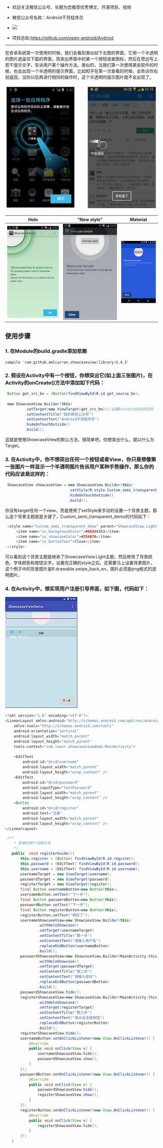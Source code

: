 * 欢迎关注微信公众号、长期为您推荐优秀博文、开源项目、视频

* 微信公众号名称：Android干货程序员

* ![](http://upload-images.jianshu.io/upload_images/4037105-8f737b5104dd0b5d.png?imageMogr2/auto-orient/strip%7CimageView2/2/w/1240)

* 项目总贴:https://github.com/open-android/Android
---
在安卓系统第一次使用的时候，我们会看到类似如下左图的界面，它用一个半透明的图片遮盖住下面的界面，而突出界面中的某一个按钮或者图标，然后在旁边写上若干提示文字，告诉用户某个操作方法。类似的，当我们第一次使用某些软件的时候，也会出现一个半透明的提示界面，比如知乎在第一次查看的时候，会告诉你右划返回，当你以后再进行相同的操作时，这个半透明的提示图片就不会出现了。

![](./gif/4.png)

| Holo | "New style" | Material |
| --- | --- | --- |
| ![Holo style showcaseview](./example2@2x.png) | ![new style showcaseview](./example@2x.png) | ![Material style showcaseview](./material.png) |



## 使用步骤
### 1. 在Module的build.gradle添加依赖

~~~
compile 'com.github.amlcurran.showcaseview:library:5.4.3'
~~~

### 2. 假设在Activity中有一个按钮，你想突出它(如上面三张图片)，在Activity的onCreate()方法中添加如下代码：
```java
 Button get_src_bn = (Button)findViewById(R.id.get_source_bn);

 new ShowcaseView.Builder(this)
         .setTarget(new ViewTarget(get_src_bn))//设置button为突出的目标
         .setContentTitle("我的微信公众号")
         .setContentText("Android干货程序员")
         .hideOnTouchOutside()
         .build();
```
这就是使用ShowcaseView的默认方法，很简单吧，你想突出什么，就以什么为Target。

### 3. 在Activity中，你不想突出任何一个按钮或者View，你只是想像第一张图片一样显示一个半透明图片告诉用户某种手势操作，那么你的代码应该是这样的：
```java
 ShowcaseView showcaseView = new ShowcaseView.Builder(this)
                             .setStyle(R.style.Custom_semi_transparent_demo)//setStyle instead of setTarget!
                             .hideOnTouchOutside()
                             .build();
 ```
你没有target任何一个view，而是使用了setStyle来手动的设置一个背景主题，那么这个背景主题就是关键了，Custom_semi_transparent_demo的代码如下：
```java
 <style name="Custom_semi_transparent_demo" parent="ShowcaseView.Light">
     <item name="sv_backgroundColor">#663d4353</item>
     <item name="sv_showcaseColor">#25467A</item>
     <item name="sv_buttonText">Close</item>
 </style>
 ```                            
可以看到这个背景主题是继承了ShowcaseView.Light主题，然后修改了背景颜色、字体颜色和按钮文字。设置完正确的style之后，还需要马上设置背景图片，这个例子中的背景图片是R.drawable.swipe_back_en，图片必须是png格式的透明图片。

### 4. 在Activity中，想实现用户注册引导界面，如下图，代码如下：

![](./gif/5.gif)
```java
<?xml version="1.0" encoding="utf-8"?>
<LinearLayout xmlns:android="http://schemas.android.com/apk/res/android"
    xmlns:tools="http://schemas.android.com/tools"
    android:orientation="vertical"
    android:layout_width="match_parent"
    android:layout_height="match_parent"
    tools:context="com.lavor.showcaseviewdemo.MainActivity">

    <EditText
        android:id="@+id/username"
        android:layout_width="match_parent"
        android:layout_height="wrap_content" />
    <EditText
        android:id="@+id/password"
        android:inputType="textPassword"
        android:layout_width="match_parent"
        android:layout_height="wrap_content" />
    <Button
        android:id="@+id/register"
        android:text="注册"
        android:layout_width="match_parent"
        android:layout_height="wrap_content" />
</LinearLayout>
 ```   
 ```java
  /**
     * 简单的用户注册引导
     */
    public  void registerGuide(){
        this.register = (Button) findViewById(R.id.register);
        this.password = (EditText) findViewById(R.id.password);
        this.username = (EditText) findViewById(R.id.username);
        usernameTarget = new ViewTarget(username);
        passwordTarget = new ViewTarget(password);
        registerTarget = new ViewTarget(register);
        final Button usernameButton=new Button(this);
        usernameButton.setText("下一步");
        final Button passwordButton=new Button(this);
        passwordButton.setText("下一步");
        final Button registerButton=new Button(this);
        registerButton.setText("明白了");
        usernameShowcaseView=new ShowcaseView.Builder(this)
                .withHoloShowcase()
                .setTarget(usernameTarget)
                .setContentTitle("第一步")
                .setContentText("请输入用户名")
                .replaceEndButton(usernameButton)
                .build();
        passwordShowcaseView=new ShowcaseView.Builder(MainActivity.this)
                .withHoloShowcase()
                .setTarget(passwordTarget)
                .setContentTitle("第二步")
                .setContentText("请输入密码")
                .replaceEndButton(passwordButton)
                .build();
        passwordShowcaseView.hide();
        registerShowcaseView=new ShowcaseView.Builder(MainActivity.this)
                .withHoloShowcase()
                .setTarget(registerTarget)
                .setContentTitle("第三步")
                .setContentText("请点击注册按钮")
                .replaceEndButton(registerButton)
                .build();
        registerShowcaseView.hide();
        usernameButton.setOnClickListener(new View.OnClickListener() {
            @Override
            public void onClick(View v) {
                usernameShowcaseView.hide();
                passwordShowcaseView.show();
            }
        });
        passwordButton.setOnClickListener(new View.OnClickListener() {
            @Override
            public void onClick(View v) {
                passwordShowcaseView.hide();
                registerShowcaseView.show();
            }
        });
        registerButton.setOnClickListener(new View.OnClickListener() {
            @Override
            public void onClick(View v) {
                registerShowcaseView.hide();
            }
        });
    }
 ```       
